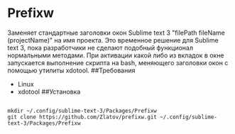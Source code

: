 # Prefixw
Заменяет стандартные заголовки окон Sublime text 3 "filePath fileName (projectName)" на имя проекта.
Это временное решение для Sublime text 3, пока разработчики не сделают подобный функционал нормальными методами.
При активации какой либо из вкладок в окне запускается выполнение скрипта на bash, меняющего заголовки окон с помощью утилиты xdotool.
##Требования
  - Linux
  - xdotool
##Установка
<code>
mkdir ~/.config/sublime-text-3/Packages/Prefixw
git clone https://github.com/Zlatov/prefixw.git ~/.config/sublime-text-3/Packages/Prefixw
</code>
